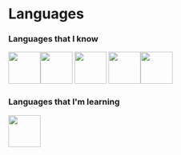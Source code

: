 # Languages

### Languages that I know
<img src="https://cdn.jsdelivr.net/gh/devicons/devicon/icons/python/python-original.svg" width="64"/><img src="https://cdn.jsdelivr.net/gh/devicons/devicon/icons/javascript/javascript-original.svg" width="64" /> <img src="https://cdn.jsdelivr.net/gh/devicons/devicon/icons/html5/html5-original.svg" width="64"/>
<img src="https://cdn.jsdelivr.net/gh/devicons/devicon/icons/css3/css3-original.svg" width="64"/><img src="https://cdn.jsdelivr.net/gh/devicons/devicon/icons/tailwindcss/tailwindcss-plain.svg" width="64"/>
                   
### Languages that I'm learning
<img src="https://cdn.jsdelivr.net/gh/devicons/devicon/icons/rust/rust-plain.svg" width="64"/>
